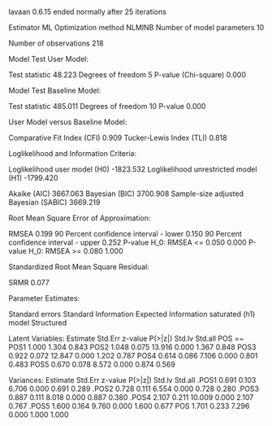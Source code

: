 lavaan 0.6.15 ended normally after 25 iterations

  Estimator                                         ML
  Optimization method                           NLMINB
  Number of model parameters                        10

  Number of observations                           218

Model Test User Model:
                                                      
  Test statistic                                48.223
  Degrees of freedom                                 5
  P-value (Chi-square)                           0.000

Model Test Baseline Model:

  Test statistic                               485.011
  Degrees of freedom                                10
  P-value                                        0.000

User Model versus Baseline Model:

  Comparative Fit Index (CFI)                    0.909
  Tucker-Lewis Index (TLI)                       0.818

Loglikelihood and Information Criteria:

  Loglikelihood user model (H0)              -1823.532
  Loglikelihood unrestricted model (H1)      -1799.420
                                                      
  Akaike (AIC)                                3667.063
  Bayesian (BIC)                              3700.908
  Sample-size adjusted Bayesian (SABIC)       3669.219

Root Mean Square Error of Approximation:

  RMSEA                                          0.199
  90 Percent confidence interval - lower         0.150
  90 Percent confidence interval - upper         0.252
  P-value H_0: RMSEA <= 0.050                    0.000
  P-value H_0: RMSEA >= 0.080                    1.000

Standardized Root Mean Square Residual:

  SRMR                                           0.077

Parameter Estimates:

  Standard errors                             Standard
  Information                                 Expected
  Information saturated (h1) model          Structured

Latent Variables:
                   Estimate  Std.Err  z-value  P(>|z|)   Std.lv  Std.all
  POS =~                                                                
    POS1              1.000                               1.304    0.843
    POS2              1.048    0.075   13.916    0.000    1.367    0.848
    POS3              0.922    0.072   12.847    0.000    1.202    0.787
    POS4              0.614    0.086    7.106    0.000    0.801    0.483
    POS5              0.670    0.078    8.572    0.000    0.874    0.569

Variances:
                   Estimate  Std.Err  z-value  P(>|z|)   Std.lv  Std.all
   .POS1              0.691    0.103    6.706    0.000    0.691    0.289
   .POS2              0.728    0.111    6.554    0.000    0.728    0.280
   .POS3              0.887    0.111    8.018    0.000    0.887    0.380
   .POS4              2.107    0.211   10.009    0.000    2.107    0.767
   .POS5              1.600    0.164    9.760    0.000    1.600    0.677
    POS               1.701    0.233    7.296    0.000    1.000    1.000

